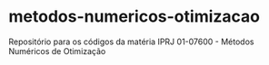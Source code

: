 # metodos-numericos-otimizacao
Repositório para os códigos da matéria IPRJ 01-07600 - Métodos Numéricos de Otimização
